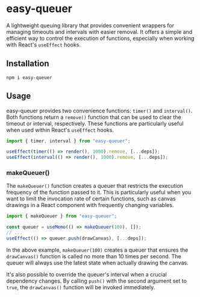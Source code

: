 # easy-queuer

A lightweight queuing library that provides convenient wrappers for managing timeouts and intervals with easier removal. It offers a simple and efficient way to control the execution of functions, especially when working with React's `useEffect` hooks.

## Installation

```
npm i easy-queuer
```

## Usage

easy-queuer provides two convenience functions: `timer()` and `interval()`. Both functions return a `remove()` function that can be used to clear the timeout or interval, respectively. These functions are particularly useful when used within React's `useEffect` hooks.

```javascript
import { timer, interval } from "easy-queuer";

useEffect(timer(() => render(), 1000).remove, [...deps]);
useEffect(interval(() => render(), 1000).remove, [...deps]);
```

### makeQueuer()

The `makeQueuer()` function creates a queuer that restricts the execution frequency of the function passed to it. This is particularly useful when you want to limit the invocation rate of certain functions, such as canvas drawings in a React component with frequently changing variables.

```javascript
import { makeQueuer } from "easy-queuer";

const queuer = useMemo(() => makeQueuer(100), []);
// ...
useEffect(() => queuer.push(drawCanvas), [...deps]);
```

In the above example, `makeQueuer(100)` creates a queuer that ensures the `drawCanvas()` function is called no more than 10 times per second. The queuer will always use the latest state when actually drawing the canvas.

It's also possible to override the queuer's interval when a crucial dependency changes. By calling `push()` with the second argument set to `true`, the `drawCanvas()` function will be invoked immediately.

